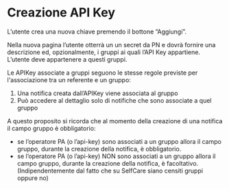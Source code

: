 # Creazione API Key

L’utente crea una nuova chiave premendo il bottone “Aggiungi”.

Nella nuova pagina l’utente otterrà un un secret da PN e dovrà fornire una descrizione ed, opzionalmente, i gruppi ai quali l’API Key appartiene. L’utente deve appartenere a questi gruppi.

Le APIKey associate a gruppi seguono le stesse regole previste per l'associazione tra un referente e un gruppo:

1. Una notifica creata dall’APIKey viene associata al gruppo
2. Può accedere al dettaglio solo di notifiche che sono associate a quel gruppo

A questo proposito si ricorda che al momento della creazione di una notifica il campo gruppo è obbligatorio:

* se l’operatore PA (o l’api-key) sono associati a un gruppo allora il campo gruppo, durante la creazione della notifica, è obbligatorio.
* se l’operatore PA (o l’api-key) NON sono associati a un gruppo allora il campo gruppo, durante la creazione della notifica, è facoltativo. (Indipendentemente dal fatto che su SelfCare siano censiti gruppi oppure no)
